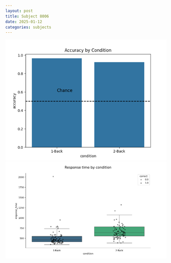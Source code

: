```yaml
---
layout: post
title: Subject 8006
date: 2025-01-12
categories: subjects
---
```


![](data/8006/run-18/8006_ATS_acc.png)
![](data/8006/run-18/8006_ATS_rt.png)

